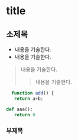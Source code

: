 # title
## 소제목
- 내용을 기술한다.
- 내용을 기술한다.
> 내용을 기술한다.
> > 내용을 기술한다.
```javascript
  function add() {
   return a+b;
```
```python
def aaa():
   return 0
```
### 부제목

